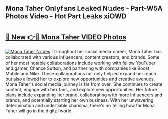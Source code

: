 ## Mona Taher Onlyf𝚊ns Le𝚊ked N𝚞des - Part-W5A Photos Video - Hot Part Le𝚊ks xiOWD

# <h2><a href="http://ac4545.deff.icu/?id=Mona+Taher">🔗 New 👉🔴 Mona Taher VIDEO Photos</a></h2>

[![Mona Taher N𝚞des](https://i.imgur.com/rIISA9y.gif)](http://ac4545.deff.icu/?id=Mona+Taher)
Throughout her social media career, Mona Taher has collaborated with various influencers, content creators, and brands. Some of her most notable collaborations include working with fellow YouTuber and gamer, Chance Sutton, and partnering with companies like Boost Mobile and Nike. These collaborations not only helped expand her reach but also allowed her to explore new opportunities and creative avenues. Mona Taher's social media journey is far from over. She continues to create content, engage with her fans, and explore new opportunities. Her future plans include expanding her brand, collaborating with more influencers and brands, and potentially starting her own business. With her unwavering determination and undeniable charisma, there's no telling how far Mona Taher will go in the digital world.

